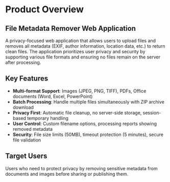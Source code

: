 # Product Overview

## File Metadata Remover Web Application

A privacy-focused web application that allows users to upload files and removes all metadata (EXIF, author information, location data, etc.) to return clean files. The application prioritizes user privacy and security by supporting various file formats and ensuring no files remain on the server after processing.

## Key Features

- **Multi-format Support**: Images (JPEG, PNG, TIFF), PDFs, Office documents (Word, Excel, PowerPoint)
- **Batch Processing**: Handle multiple files simultaneously with ZIP archive download
- **Privacy First**: Automatic file cleanup, no server-side storage, session-based temporary handling
- **User Control**: Custom filename options, processing reports showing removed metadata
- **Security**: File size limits (50MB), timeout protection (5 minutes), secure file validation

## Target Users

Users who need to protect privacy by removing sensitive metadata from documents and images before sharing or publishing them.